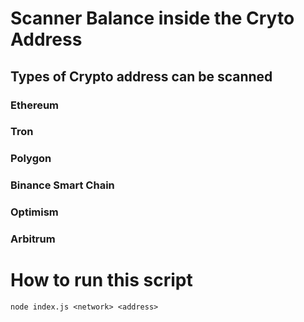 # Scanner Balance inside the Cryto Address

## Types of Crypto address can be scanned

### Ethereum

### Tron

### Polygon

### Binance Smart Chain

### Optimism

### Arbitrum

# How to run this script

```
node index.js <network> <address>
```
